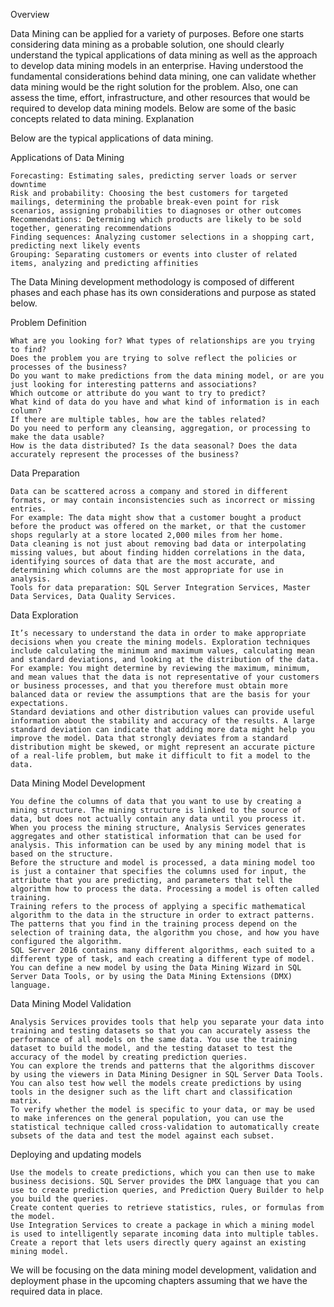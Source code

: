 Overview

Data Mining can be applied for a variety of purposes. Before one starts considering data mining as a probable solution, one should clearly understand the typical applications of data mining as well as the approach to develop data mining models in an enterprise. Having understood the fundamental considerations behind data mining, one can validate whether data mining would be the right solution for the problem. Also, one can assess the time, effort, infrastructure, and other resources that would be required to develop data mining models. Below are some of the basic concepts related to data mining.
Explanation

Below are the typical applications of data mining.

Applications of Data Mining

    Forecasting: Estimating sales, predicting server loads or server downtime
    Risk and probability: Choosing the best customers for targeted mailings, determining the probable break-even point for risk scenarios, assigning probabilities to diagnoses or other outcomes
    Recommendations: Determining which products are likely to be sold together, generating recommendations
    Finding sequences: Analyzing customer selections in a shopping cart, predicting next likely events
    Grouping: Separating customers or events into cluster of related items, analyzing and predicting affinities

The Data Mining development methodology is composed of different phases and each phase has its own considerations and purpose as stated below.

Problem Definition

    What are you looking for? What types of relationships are you trying to find?
    Does the problem you are trying to solve reflect the policies or processes of the business?
    Do you want to make predictions from the data mining model, or are you just looking for interesting patterns and associations?
    Which outcome or attribute do you want to try to predict?
    What kind of data do you have and what kind of information is in each column?
    If there are multiple tables, how are the tables related?
    Do you need to perform any cleansing, aggregation, or processing to make the data usable?
    How is the data distributed? Is the data seasonal? Does the data accurately represent the processes of the business?

Data Preparation

    Data can be scattered across a company and stored in different formats, or may contain inconsistencies such as incorrect or missing entries.
    For example: The data might show that a customer bought a product before the product was offered on the market, or that the customer shops regularly at a store located 2,000 miles from her home.
    Data cleaning is not just about removing bad data or interpolating missing values, but about finding hidden correlations in the data, identifying sources of data that are the most accurate, and determining which columns are the most appropriate for use in analysis.
    Tools for data preparation: SQL Server Integration Services, Master Data Services, Data Quality Services.

Data Exploration

    It’s necessary to understand the data in order to make appropriate decisions when you create the mining models. Exploration techniques include calculating the minimum and maximum values, calculating mean and standard deviations, and looking at the distribution of the data.
    For example: You might determine by reviewing the maximum, minimum, and mean values that the data is not representative of your customers or business processes, and that you therefore must obtain more balanced data or review the assumptions that are the basis for your expectations.
    Standard deviations and other distribution values can provide useful information about the stability and accuracy of the results. A large standard deviation can indicate that adding more data might help you improve the model. Data that strongly deviates from a standard distribution might be skewed, or might represent an accurate picture of a real-life problem, but make it difficult to fit a model to the data.

Data Mining Model Development

    You define the columns of data that you want to use by creating a mining structure. The mining structure is linked to the source of data, but does not actually contain any data until you process it.
    When you process the mining structure, Analysis Services generates aggregates and other statistical information that can be used for analysis. This information can be used by any mining model that is based on the structure.
    Before the structure and model is processed, a data mining model too is just a container that specifies the columns used for input, the attribute that you are predicting, and parameters that tell the algorithm how to process the data. Processing a model is often called training.
    Training refers to the process of applying a specific mathematical algorithm to the data in the structure in order to extract patterns. The patterns that you find in the training process depend on the selection of training data, the algorithm you chose, and how you have configured the algorithm.
    SQL Server 2016 contains many different algorithms, each suited to a different type of task, and each creating a different type of model. You can define a new model by using the Data Mining Wizard in SQL Server Data Tools, or by using the Data Mining Extensions (DMX) language.

Data Mining Model Validation

    Analysis Services provides tools that help you separate your data into training and testing datasets so that you can accurately assess the performance of all models on the same data. You use the training dataset to build the model, and the testing dataset to test the accuracy of the model by creating prediction queries.
    You can explore the trends and patterns that the algorithms discover by using the viewers in Data Mining Designer in SQL Server Data Tools.
    You can also test how well the models create predictions by using tools in the designer such as the lift chart and classification matrix.
    To verify whether the model is specific to your data, or may be used to make inferences on the general population, you can use the statistical technique called cross-validation to automatically create subsets of the data and test the model against each subset.

Deploying and updating models

    Use the models to create predictions, which you can then use to make business decisions. SQL Server provides the DMX language that you can use to create prediction queries, and Prediction Query Builder to help you build the queries.
    Create content queries to retrieve statistics, rules, or formulas from the model.
    Use Integration Services to create a package in which a mining model is used to intelligently separate incoming data into multiple tables.
    Create a report that lets users directly query against an existing mining model.

We will be focusing on the data mining model development, validation and deployment phase in the upcoming chapters assuming that we have the required data in place. 
